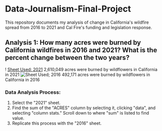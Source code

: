# Data-Journalism-Final-Project
This repository documents my analysis of change in California's wildfire spread from 2016 to 2021 and Cal Fire's funding and legislation response.
## Analysis 1: How many acres were burned by California wildfires in 2016 and 2021? What is the percent change between the two years?
! [Sheet Used: 2021](https://user-images.githubusercontent.com/109619716/183354096-08fbe292-3b3e-4ccd-b42c-14f10d8e5b22.png)
2,610,049 acres were burned by wildflowers in California in 2021
![Sheet Used; 2016](https://user-images.githubusercontent.com/109619716/183360610-7848ab9a-1f3c-486b-aa59-a9c0ddf6c7f0.png)
492,171 acres were burned by wildflowers in California in 2016
### Data Analysis Process: 
1) Select the "2021" sheet.
2) Find the sum of the "ACRES" column by selecting it, clicking "data", and selecting "column stats." Scroll down to where "sum" is listed to find value.
3) Replicate this process with the "2016" sheet.
